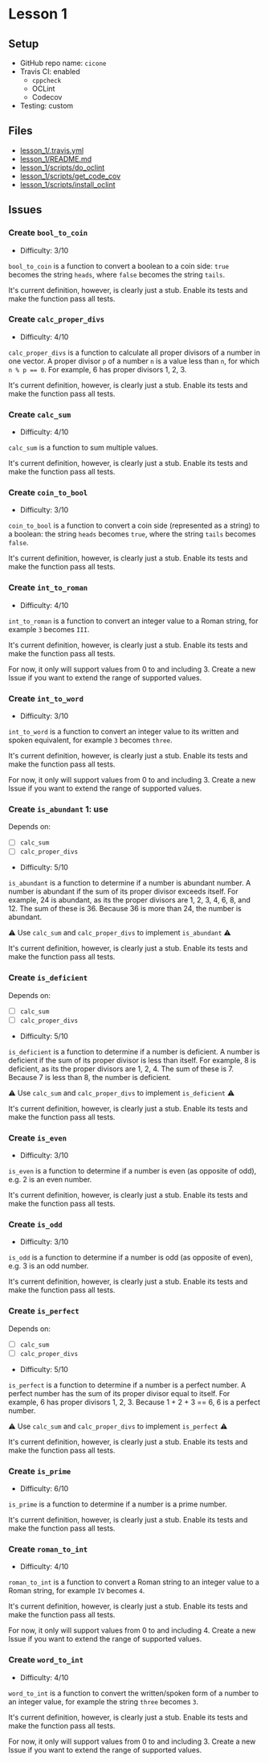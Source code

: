 # Lesson 1

## Setup

 * GitHub repo name: `cicone`
 * Travis CI: enabled
    * `cppcheck`
    * OCLint 
    * Codecov 
 * Testing: custom

## Files

 * [lesson_1/.travis.yml](lesson_1/.travis.yml)
 * [lesson_1/README.md](lesson_1/README.md)
 * [lesson_1/scripts/do_oclint](lesson_1/scripts/do_oclint)
 * [lesson_1/scripts/get_code_cov](lesson_1/scripts/get_code_cov)
 * [lesson_1/scripts/install_oclint](lesson_1/scripts/install_oclint)

## Issues

### Create `bool_to_coin`

 * Difficulty: 3/10

`bool_to_coin` is a function to convert a boolean to
a coin side: `true` becomes the string `heads`, where
`false` becomes the string `tails`.

It's current definition, however, is clearly just a stub.
Enable its tests and make the function pass all tests.

### Create `calc_proper_divs`

 * Difficulty: 4/10

`calc_proper_divs` is a function to calculate all proper divisors of a number
in one vector. A proper divisor `p` of a number `n` is a value less than `n`, 
for which `n % p == 0`.
For example, 6 has proper divisors 1, 2, 3.

It's current definition, however, is clearly just a stub.
Enable its tests and make the function pass all tests.

### Create `calc_sum`

 * Difficulty: 4/10

`calc_sum` is a function to sum multiple values.

It's current definition, however, is clearly just a stub.
Enable its tests and make the function pass all tests.

### Create `coin_to_bool`

 * Difficulty: 3/10

`coin_to_bool` is a function to convert a coin side (represented
as a string) to a boolean: the string `heads` becomes `true`, where
the string `tails` becomes `false`.

It's current definition, however, is clearly just a stub.
Enable its tests and make the function pass all tests.

### Create `int_to_roman`

 * Difficulty: 4/10

`int_to_roman` is a function to convert an integer value
to a Roman string, for example `3` becomes `III`.

It's current definition, however, is clearly just a stub.
Enable its tests and make the function pass all tests.

For now, it only will support values from 0 to and including 3.
Create a new Issue if you want to extend the range
of supported values.

### Create `int_to_word`

 * Difficulty: 3/10

`int_to_word` is a function to convert an integer value
to its written and spoken equivalent, for example `3` becomes `three`.

It's current definition, however, is clearly just a stub.
Enable its tests and make the function pass all tests.

For now, it only will support values from 0 to and including 3.
Create a new Issue if you want to extend the range
of supported values.

### Create `is_abundant` 1: use

Depends on:

 * [ ] `calc_sum`
 * [ ] `calc_proper_divs`

 * Difficulty: 5/10

`is_abundant` is a function to determine if a number is abundant number.
A number is abundant if the sum of its proper divisor exceeds itself.
For example, 24 is abundant, as its the proper divisors are 1, 2, 3, 4, 6, 8, and 12.
The sum of these is 36. Because 36 is more than 24, the number is abundant.

:warning: Use `calc_sum` and `calc_proper_divs` to implement `is_abundant` :warning:

It's current definition, however, is clearly just a stub.
Enable its tests and make the function pass all tests.

### Create `is_deficient`

Depends on:

 * [ ] `calc_sum`
 * [ ] `calc_proper_divs`

 * Difficulty: 5/10

`is_deficient` is a function to determine if a number is deficient.
A number is deficient if the sum of its proper divisor is less than itself.
For example, 8 is deficient, as its the proper divisors are 1, 2, 4.
The sum of these is 7. Because 7 is less than 8, the number is deficient.

:warning: Use `calc_sum` and `calc_proper_divs` to implement `is_deficient` :warning:

It's current definition, however, is clearly just a stub.
Enable its tests and make the function pass all tests.

### Create `is_even`

 * Difficulty: 3/10

`is_even` is a function to determine if a number is even (as opposite
of odd), e.g. 2 is an even number.

It's current definition, however, is clearly just a stub.
Enable its tests and make the function pass all tests.


### Create `is_odd`

 * Difficulty: 3/10

`is_odd` is a function to determine if a number is odd (as opposite
of even), e.g. 3 is an odd number.

It's current definition, however, is clearly just a stub.
Enable its tests and make the function pass all tests.

### Create `is_perfect`

Depends on:

 * [ ] `calc_sum`
 * [ ] `calc_proper_divs`

 * Difficulty: 5/10

`is_perfect` is a function to determine if a number is a perfect number.
A perfect number has the sum of its proper divisor equal to itself.
For example, 6 has proper divisors 1, 2, 3. Because 1 + 2 + 3 == 6, 6 is
a perfect number.

:warning: Use `calc_sum` and `calc_proper_divs` to implement `is_perfect` :warning:

It's current definition, however, is clearly just a stub.
Enable its tests and make the function pass all tests.

### Create `is_prime`

 * Difficulty: 6/10

`is_prime` is a function to determine if a number is a prime number.

It's current definition, however, is clearly just a stub.
Enable its tests and make the function pass all tests.

### Create `roman_to_int`

 * Difficulty: 4/10

`roman_to_int` is a function to convert a
Roman string to an integer value
to a Roman string, for example `IV` becomes `4`.

It's current definition, however, is clearly just a stub.
Enable its tests and make the function pass all tests.

For now, it only will support values from 0 to and including 4.
Create a new Issue if you want to extend the range
of supported values.

### Create `word_to_int`

 * Difficulty: 4/10

`word_to_int` is a function to convert the written/spoken form of
a number to an integer value, for example the string `three` becomes `3`.

It's current definition, however, is clearly just a stub.
Enable its tests and make the function pass all tests.

For now, it only will support values from 0 to and including 3.
Create a new Issue if you want to extend the range
of supported values.
